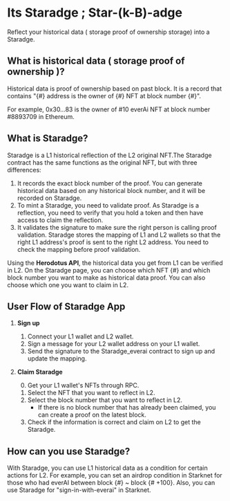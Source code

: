 # Its Staradge ; Star-(k-B)-adge

Reflect your historical data ( storage proof of ownership storage) into a Staradge.

## What is historical data ( storage proof of ownership )?

Historical data is proof of ownership based on past block. It is a record that contains "{#} address is the owner of {#} NFT at block number {#}".

For example, 0x30…83 is the owner of #10 everAi NFT at block number #8893709 in Ethereum.

## What is Staradge?

Staradge is a L1 historical reflection of the L2 original NFT.The Staradge contract has the same functions as the original NFT, but with three differences:

1. It records the exact block number of the proof. You can generate historical data based on any historical block number, and it will be recorded on Staradge.
2. To mint a Staradge, you need to validate proof. As Staradge is a reflection, you need to verify that you hold a token and then have access to claim the reflection.
3. It validates the signature to make sure the right person is calling proof validation. Staradge stores the mapping of L1 and L2 wallets so that the right L1 address's proof is sent to the right L2 address. You need to check the mapping before proof validation.

Using the <b>Herodotus API</b>, the historical data you get from L1 can be verified in L2. On the Staradge page, you can choose which NFT {#} and which block number you want to make as historical data proof. You can also choose which one you want to claim in L2.

## User Flow of Staradge App

1. **Sign up**

   1. Connect your L1 wallet and L2 wallet.
   2. Sign a message for your L2 wallet address on your L1 wallet.
   3. Send the signature to the Staradge_everai contract to sign up and update the mapping.

2. **Claim Staradge**

   0. Get your L1 wallet's NFTs through RPC.
   1. Select the NFT that you want to reflect in L2.
   2. Select the block number that you want to reflect in L2.
      - If there is no block number that has already been claimed, you can create a proof on the latest block.
   3. Check if the information is correct and claim on L2 to get the Staradge.

## How can you use Staradge?

With Staradge, you can use L1 historical data as a condition for certain actions for L2. For example, you can set an airdrop condition in Starknet for those who had everAI between block {#} ~ block {# +100}. Also, you can use Staradge for "sign-in-with-everai" in Starknet.
